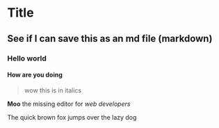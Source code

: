 # Title

## See if I can save this as an md file (markdown)

### Hello world

#### How are you doing

> wow this is in italics

**Moo** the missing editor for _web developers_

The quick brown fox jumps over the lazy dog
